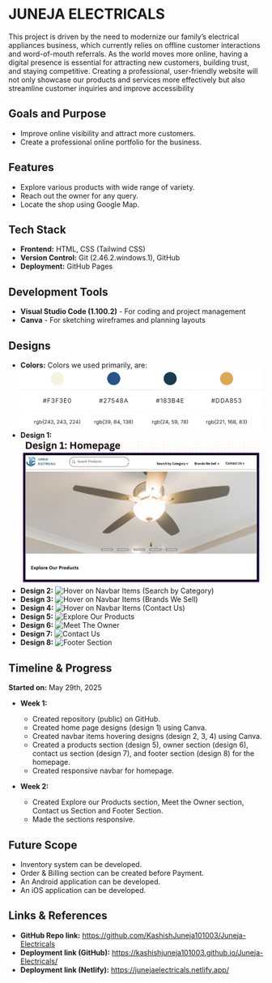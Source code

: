 # JUNEJA ELECTRICALS
This project is driven by the need to modernize our family’s electrical appliances business, which currently relies on offline customer interactions and word-of-mouth referrals. As the world moves more online, having a digital presence is essential for attracting new customers, building trust, and staying competitive. Creating a professional, user-friendly website will not only showcase our products and services more effectively but also streamline customer inquiries and improve accessibility

## Goals and Purpose
- Improve online visibility and attract more customers.
- Create a professional online portfolio for the business.

## Features
- Explore various products with wide range of variety.
- Reach out the owner for any query.
- Locate the shop using Google Map.

## Tech Stack
- **Frontend:** HTML, CSS (Tailwind CSS)
- **Version Control:**  Git (2.46.2.windows.1), GitHub
- **Deployment:** GitHub Pages

## Development Tools
- **Visual Studio Code (1.100.2)** - For coding and project management
- **Canva** - For sketching wireframes and planning layouts

## Designs
- **Colors:** Colors we used primarily, are: ![Colors we used primarily](image-3.png)
- **Design 1:** ![HomePage](image.png)
- **Design 2:** ![Hover on Navbar Items (Search by Category)](https://github.com/user-attachments/assets/c84e4238-6584-447a-a603-94cfba08aa37)
- **Design 3:** ![Hover on Navbar Items (Brands We Sell)](https://github.com/user-attachments/assets/33611c91-da01-4a81-9390-e00da351ed96)
- **Design 4:** ![Hover on Navbar Items (Contact Us)](https://github.com/user-attachments/assets/6b6e8ad5-bce1-4a56-a665-a9ab3bc3f072)
- **Design 5:** ![Explore Our Products](https://github.com/user-attachments/assets/1ab94db5-e23a-44df-bcb6-abb764a48171)
- **Design 6:** ![Meet The Owner](https://github.com/user-attachments/assets/49acbe0e-8d2a-4ee0-92ac-e01894f583c6)
- **Design 7:** ![Contact Us](https://github.com/user-attachments/assets/adf2a93d-ee4f-4a9f-a967-b05dd51534c8)
- **Design 8:** ![Footer Section](https://github.com/user-attachments/assets/8acb4687-9029-4247-bb92-0fb4238bfe31)

## Timeline & Progress
**Started on:** May 29th, 2025 
- **Week 1:**
    - Created repository (public) on GitHub.
    - Created home page designs (design 1) using Canva.
    - Created navbar items hovering designs (design 2, 3, 4) using Canva.
    - Created a products section (design 5), owner section (design 6), contact us section (design 7), and footer section (design 8) for the homepage.
    - Created responsive navbar for homepage.

- **Week 2:**
    - Created Explore our Products section, Meet the Owner section, Contact us Section and Footer Section.
    - Made the sections responsive.

## Future Scope
- Inventory system can be developed.
- Order & Billing section can be created before Payment.
- An Android application can be developed.
- An iOS application can be developed.

## Links & References
- **GitHub Repo link:** https://github.com/KashishJuneja101003/Juneja-Electricals
- **Deployment link (GitHub):** https://kashishjuneja101003.github.io/Juneja-Electricals/
- **Deployment link (Netlify):** https://junejaelectricals.netlify.app/